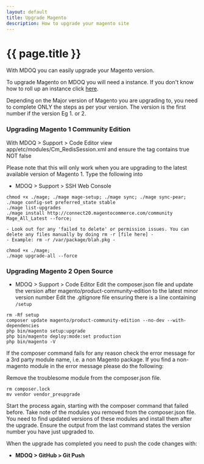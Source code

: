 ```yaml
---
layout: default
title: Upgrade Magento
description: How to upgrade your magento site
---
```


# {{ page.title }}

With MDOQ you can easily upgrade your Magento version.

To upgrade Magento on MDOQ you will need a instance. If you don't know how to roll up an instance click [here](/tutorials/create-a-new-istance.html). 

Depending on the Major version of Magento you are upgrading to, you need to complete ONLY the steps as per your version. The version is the first number if the version Eg 1. or 2.

### Upgrading Magento 1 Community Edition

With MDOQ > Support > Code Editor view  app/etc/modules/Cm_RedisSession.xml and ensure the <active> tag contains true NOT false

Please note that this will only work when you are upgrading to the latest available version of Magento 1. Type the following into 

* MDOQ > Support > SSH Web Console

```
chmod +x ./mage; ./mage mage-setup; ./mage sync; ./mage sync-pear; ./mage config-set preferred_state stable
./mage list-upgrades
./mage install http://connect20.magentocommerce.com/community Mage_All_Latest --force;

- Look out for any 'failed to delete' or permission issues. You can delete any files manually by doing rm -r [file here] -
- Example: rm -r /var/package/blah.pkg -

chmod +x ./mage;
./mage upgrade-all --force
```


### Upgrading Magento 2 Open Source

* MDOQ > Support > Code Editor
Edit the composer.json file and update the version after magento/product-community-edition to the latest minor version number
Edit the .gitignore file ensuring there is a line containing `/setup`

```
rm -Rf setup
composer update magento/product-community-edition --no-dev --with-dependencies
php bin/magento setup:upgrade
php bin/magento deploy:mode:set production
php bin/magento -V
```
If the composer command fails for any reason check the error message for a 3rd party module name, i.e. a non Magento package. If you find a non-magento module in the error message please do the following:

Remove the troublesome module from the composer.json file.
```
rm composer.lock
mv vendor vendor_preupgrade
```
Start the process again, starting with the composer command that failed before.
Take note of the modules you removed from the composer.json file.
You need to find updated versions of these modules and install them after the upgrade.
Ensure the output from the last command states the version number you have just upgraded to.

When the upgrade has completed you need to push the code changes with:

* __MDOQ > GitHub > Git Push__